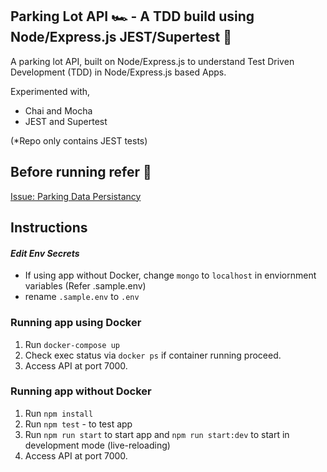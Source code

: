 ## Parking Lot API 🏎️  - A TDD build using Node/Express.js JEST/Supertest 🚀 

A parking lot API, built on Node/Express.js to understand Test Driven Development (TDD) in Node/Express.js based Apps. 

Experimented with,
- Chai and Mocha
- JEST and Supertest 

(*Repo only contains JEST tests)

## Before running refer 🔽
[Issue: Parking Data Persistancy](https://github.com/JaganKaartik/ParkingLot-Node.js-API/issues/2)

## Instructions

#### *Edit Env Secrets*
- If using app without Docker, change `mongo` to `localhost` in enviornment variables (Refer .sample.env)
- rename `.sample.env` to `.env`

### Running app using Docker

1. Run `docker-compose up`
2. Check exec status via `docker ps` if container running proceed.
3. Access API at port 7000.

### Running app without Docker

1. Run `npm install`
2. Run `npm test` - to test app
3. Run `npm run start` to start app and `npm run start:dev` to start in development mode (live-reloading)
4. Access API at port 7000. 

